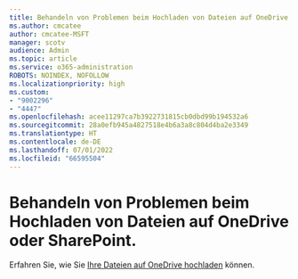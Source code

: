 ```yaml
---
title: Behandeln von Problemen beim Hochladen von Dateien auf OneDrive oder SharePoint.
ms.author: cmcatee
author: cmcatee-MSFT
manager: scotv
audience: Admin
ms.topic: article
ms.service: o365-administration
ROBOTS: NOINDEX, NOFOLLOW
ms.localizationpriority: high
ms.custom:
- "9002296"
- "4447"
ms.openlocfilehash: acee11297ca7b3922731815cb0dbd99b194532a6
ms.sourcegitcommit: 28a0efb945a4827518e4b6a3a8c804d4ba2e3349
ms.translationtype: HT
ms.contentlocale: de-DE
ms.lasthandoff: 07/01/2022
ms.locfileid: "66595504"
---
```

# <a name="troubleshoot-upload-file-issues-to-onedrive-or-sharepoint"></a>Behandeln von Problemen beim Hochladen von Dateien auf OneDrive oder SharePoint.

Erfahren Sie, wie Sie [Ihre Dateien auf OneDrive hochladen](https://support.microsoft.com/office/upload-and-save-files-and-folders-to-onedrive-a5710114-6aeb-4bf5-a336-dffa7cc0b77a) können. 
